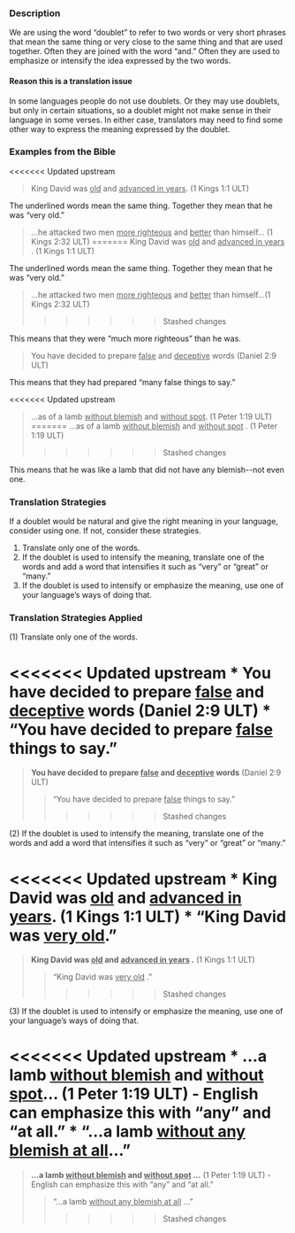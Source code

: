 

### Description

We are using the word “doublet” to refer to two words or very short phrases that mean the same thing or very close to the same thing and that are used together. Often they are joined with the word “and.” Often they are used to emphasize or intensify the idea expressed by the two words.

#### Reason this is a translation issue

In some languages people do not use doublets. Or they may use doublets, but only in certain situations, so a doublet might not make sense in their language in some verses. In either case, translators may need to find some other way to express the meaning expressed by the doublet.

### Examples from the Bible

<<<<<<< Updated upstream
> King David was <u>old</u> and <u>advanced in years</u>. (1 Kings 1:1 ULT)

The underlined words mean the same thing. Together they mean that he was “very old.”

 > …he attacked two men <u>more righteous</u> and <u>better</u> than himself… (1 Kings 2:32 ULT)
=======
> King David was <u>old</u> and <u>advanced in years</u> . (1 Kings 1:1 ULT)

The underlined words mean the same thing. Together they mean that he was “very old.”

 > …he attacked two men <u>more righteous</u> and <u>better</u> than himself…(1 Kings 2:32 ULT)
>>>>>>> Stashed changes

This means that they were “much more righteous” than he was.

> You have decided to prepare <u>false</u> and <u>deceptive</u> words (Daniel 2:9 ULT)

This means that they had prepared “many false things to say.”

<<<<<<< Updated upstream
> …as of a lamb <u>without blemish</u> and <u>without spot</u>. (1 Peter 1:19 ULT)
=======
> …as of a lamb <u>without blemish</u> and <u>without spot</u> . (1 Peter 1:19 ULT)
>>>>>>> Stashed changes

This means that he was like a lamb that did not have any blemish--not even one.

### Translation Strategies

If a doublet would be natural and give the right meaning in your language, consider using one. If not, consider these strategies.

1. Translate only one of the words.
1. If the doublet is used to intensify the meaning, translate one of the words and add a word that intensifies it such as “very” or “great” or “many.”
1. If the doublet is used to intensify or emphasize the meaning, use one of your language’s ways of doing that.

### Translation Strategies Applied

(1) Translate only one of the words.

<<<<<<< Updated upstream
    * **You have decided to prepare <u>false</u> and <u>deceptive</u> words** (Daniel 2:9 ULT)
        * “You have decided to prepare <u>false</u> things to say.”
=======
> **You have decided to prepare <u>false</u>  and <u>deceptive</u>  words**  (Daniel 2:9 ULT)
>> “You have decided to prepare <u>false</u> things to say.”
>>>>>>> Stashed changes

(2) If the doublet is used to intensify the meaning, translate one of the words and add a word that intensifies it such as “very” or “great” or “many.”

<<<<<<< Updated upstream
    * **King David was <u>old</u> and <u>advanced in years</u>.** (1 Kings 1:1 ULT)
        * “King David was <u>very old</u>.”
=======
> **King David was <u>old</u> and <u>advanced in years</u> .**  (1 Kings 1:1 ULT)
>> “King David was <u>very old</u> .”
>>>>>>> Stashed changes

(3) If the doublet is used to intensify or emphasize the meaning, use one of your language’s ways of doing that.

<<<<<<< Updated upstream
    * **…a lamb <u>without blemish</u> and <u>without spot</u>…** (1 Peter 1:19 ULT) - English can emphasize this with “any” and “at all.”
        * “…a lamb <u>without any blemish at all</u>…”
=======
> **…a lamb <u>without blemish</u> and <u>without spot</u> …**  (1 Peter 1:19 ULT) - English can emphasize this with “any” and “at all.”
>> “…a lamb <u>without any blemish at all</u> …”
>>>>>>> Stashed changes


